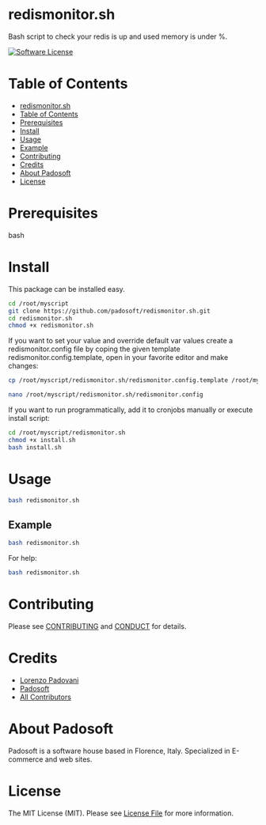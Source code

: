 
# redismonitor.sh
Bash script to check your redis is up and used memory is under %. 

[![Software License][ico-license]](LICENSE.md)

Table of Contents
=================

  * [redismonitor.sh](#redismonitor.sh)
  * [Table of Contents](#table-of-contents)
  * [Prerequisites](#prerequisites)
  * [Install](#install)
  * [Usage](#usage)
  * [Example](#example)
  * [Contributing](#contributing)
  * [Credits](#credits)
  * [About Padosoft](#about-padosoft)
  * [License](#license)

# Prerequisites

bash

# Install

This package can be installed easy.

``` bash
cd /root/myscript
git clone https://github.com/padosoft/redismonitor.sh.git
cd redismonitor.sh
chmod +x redismonitor.sh
```


If you want to set your value and override default var values create a redismonitor.config file by coping the given template redismonitor.config.template, 
open in your favorite editor and make changes:

``` bash
cp /root/myscript/redismonitor.sh/redismonitor.config.template /root/myscript/redismonitor.sh/redismonitor.config 

nano /root/myscript/redismonitor.sh/redismonitor.config
```


If you want to run programmatically, add it to cronjobs manually or execute install script:

``` bash
cd /root/myscript/redismonitor.sh
chmod +x install.sh
bash install.sh
```


# Usage
``` bash
bash redismonitor.sh
```

## Example
``` bash
bash redismonitor.sh
```
For help:
``` bash
bash redismonitor.sh
```

# Contributing

Please see [CONTRIBUTING](CONTRIBUTING.md) and [CONDUCT](CONDUCT.md) for details.


# Credits

- [Lorenzo Padovani](https://github.com/lopadova)
- [Padosoft](https://github.com/padosoft)
- [All Contributors](../../contributors)

# About Padosoft
Padosoft is a software house based in Florence, Italy. Specialized in E-commerce and web sites.

# License

The MIT License (MIT). Please see [License File](LICENSE.md) for more information.

[ico-license]: https://img.shields.io/badge/License-GPL%20v3-blue.svg?style=flat-square
